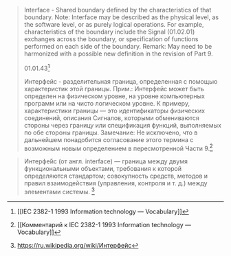 >Interface - Shared boundary defined by the characteristics of that boundary.
>Note: Interface may be described as the physical level, as the software level, or as purely logical operations. For example, characteristics of the boundary include the Signal (01.02.01) exchanges across the boundary, or specification of functions performed on each side of the boundary.
>Remark: May need to be harmonized with a possible new definition in the revision of Part 9.
>
>01.01.43[^1]
>
>Интерфейс - разделительная граница, определенная с помощью характеристик этой границы.
>Прим.: Интерфейс может быть определен на физическом уровне, на уровне компьютерных программ или на чисто логическом уровне. К примеру, характеристики границы — это идентификаторы физических соединений, описания Сигналов, которыми обмениваются стороны через границу или спецификация функций, выполняемых по обе стороны границы.
>Замечание: Не исключено, что в дальнейшем понадобится согласование этого термина с возможным новым определением в пересмотренной Части 9.[^2]

> Интерфе́йс (от англ. interface) — граница между двумя функциональными объектами, требования к которой определяются стандартом; совокупность средств, методов и правил взаимодействия (управления, контроля и т. д.) между элементами системы. [^3]

[^1]:[[IEC 2382-1 1993 Information technology — Vocabulary]]
[^2]:[[Комментарий к IEC 2382-1 1993 Information technology — Vocabulary]]
[^3]:https://ru.wikipedia.org/wiki/Интерфейс
